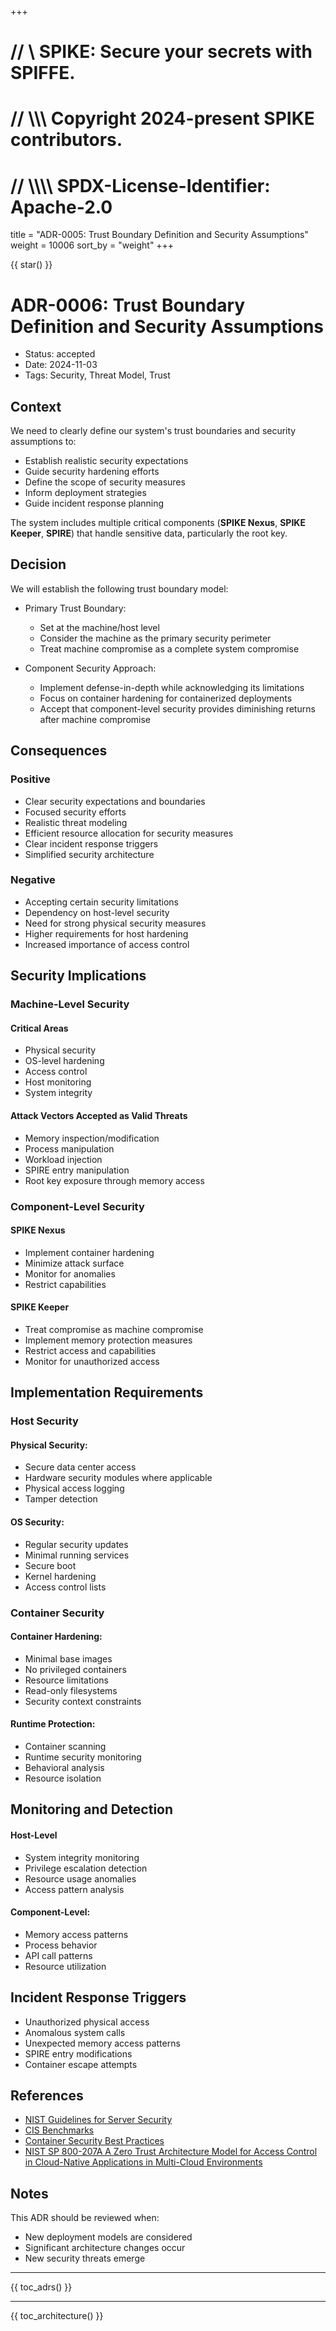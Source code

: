 +++
# //    \\ SPIKE: Secure your secrets with SPIFFE.
# //  \\\\\ Copyright 2024-present SPIKE contributors.
# // \\\\\\\ SPDX-License-Identifier: Apache-2.0

title = "ADR-0005: Trust Boundary Definition and Security Assumptions"
weight = 10006
sort_by = "weight"
+++

{{ star() }}

# ADR-0006: Trust Boundary Definition and Security Assumptions

- Status: accepted
- Date: 2024-11-03
- Tags: Security, Threat Model, Trust

## Context

We need to clearly define our system's trust boundaries and security assumptions 
to:
* Establish realistic security expectations
* Guide security hardening efforts
* Define the scope of security measures
* Inform deployment strategies
* Guide incident response planning

The system includes multiple critical components (**SPIKE Nexus**, **SPIKE Keeper**, 
**SPIRE**) that handle sensitive data, particularly the root key.

## Decision
We will establish the following trust boundary model:

* Primary Trust Boundary:
  * Set at the machine/host level
  * Consider the machine as the primary security perimeter
  * Treat machine compromise as a complete system compromise

* Component Security Approach:
  * Implement defense-in-depth while acknowledging its limitations
  * Focus on container hardening for containerized deployments
  * Accept that component-level security provides diminishing returns after 
    machine compromise

## Consequences

### Positive
* Clear security expectations and boundaries
* Focused security efforts
* Realistic threat modeling
* Efficient resource allocation for security measures
* Clear incident response triggers
* Simplified security architecture

### Negative
* Accepting certain security limitations
* Dependency on host-level security
* Need for strong physical security measures
* Higher requirements for host hardening
* Increased importance of access control

## Security Implications

### Machine-Level Security

#### Critical Areas
* Physical security
* OS-level hardening
* Access control
* Host monitoring
* System integrity

#### Attack Vectors Accepted as Valid Threats
* Memory inspection/modification
* Process manipulation
* Workload injection
* SPIRE entry manipulation
* Root key exposure through memory access

### Component-Level Security

#### SPIKE Nexus
* Implement container hardening
* Minimize attack surface
* Monitor for anomalies
* Restrict capabilities

#### SPIKE Keeper
* Treat compromise as machine compromise
* Implement memory protection measures
* Restrict access and capabilities
* Monitor for unauthorized access

## Implementation Requirements

### Host Security

#### Physical Security:
* Secure data center access
* Hardware security modules where applicable
* Physical access logging
* Tamper detection

#### OS Security:
* Regular security updates
* Minimal running services
* Secure boot
* Kernel hardening
* Access control lists

### Container Security

#### Container Hardening:
* Minimal base images
* No privileged containers
* Resource limitations
* Read-only filesystems
* Security context constraints

#### Runtime Protection:
* Container scanning
* Runtime security monitoring
* Behavioral analysis
* Resource isolation

## Monitoring and Detection

#### Host-Level
* System integrity monitoring
* Privilege escalation detection
* Resource usage anomalies
* Access pattern analysis

#### Component-Level:
* Memory access patterns
* Process behavior
* API call patterns
* Resource utilization

## Incident Response Triggers
* Unauthorized physical access
* Anomalous system calls
* Unexpected memory access patterns
* SPIRE entry modifications
* Container escape attempts

## References
* [NIST Guidelines for Server Security](https://nvlpubs.nist.gov/nistpubs/legacy/sp/nistspecialpublication800-123.pdf)
* [CIS Benchmarks](https://www.cisecurity.org/cis-benchmarks)
* [Container Security Best Practices](https://cheatsheetseries.owasp.org/cheatsheets/Docker_Security_Cheat_Sheet.html)
* [NIST SP 800-207A A Zero Trust Architecture Model for Access Control 
  in Cloud-Native Applications in Multi-Cloud Environments](https://csrc.nist.gov/pubs/sp/800/207/a/final)

## Notes

This ADR should be reviewed when:
* New deployment models are considered
* Significant architecture changes occur
* New security threats emerge

----

{{ toc_adrs() }}

----

{{ toc_architecture() }}
